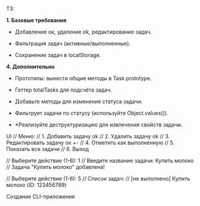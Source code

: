 ТЗ:

**1. Базовые требования**

- Добавление ок, удаление ok, редактирование задач.

- Фильтрация задач (активные/выполненные).

- Сохранение задач в localStorage.

**4. Дополнительно**

- Прототипы: вынести общие методы в Task.prototype.

- Геттер totalTasks для подсчёта задач.

- Добавьте методы для изменения статуса задачи.

- Фильтрует задачи по статусу (используйте Object.values()).

- \*Реализуйте деструктуризацию для извлечения свойств задачи.

UI
// Меню:
// 1. Добавить задачу ok
// 2. Удалить задачу ok
// 3. Редактировать задачу ок +-
// 4. Отметить как выполненную
// 5. Показать все задачи
// 6. Выход

// Выберите действие (1-6): 1
// Введите название задачи: Купить молоко
// Задача "Купить молоко" добавлена!

// Выберите действие (1-6): 5
// Список задач:
// [не выполнено] Купить молоко (ID: 123456789)

Создание CLI-приложения
